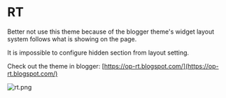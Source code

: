 # RT

Better not use this theme because of the blogger theme's widget layout system follows what is showing on the page.

It is impossible to configure hidden section from layout setting.

Check out the theme in blogger: [https://op-rt.blogspot.com/](https://op-rt.blogspot.com/)

![rt.png](https://raw.githubusercontent.com/treezi1004/op-blogger-themes/master/1_Column/RT/img/rt.PNG)

